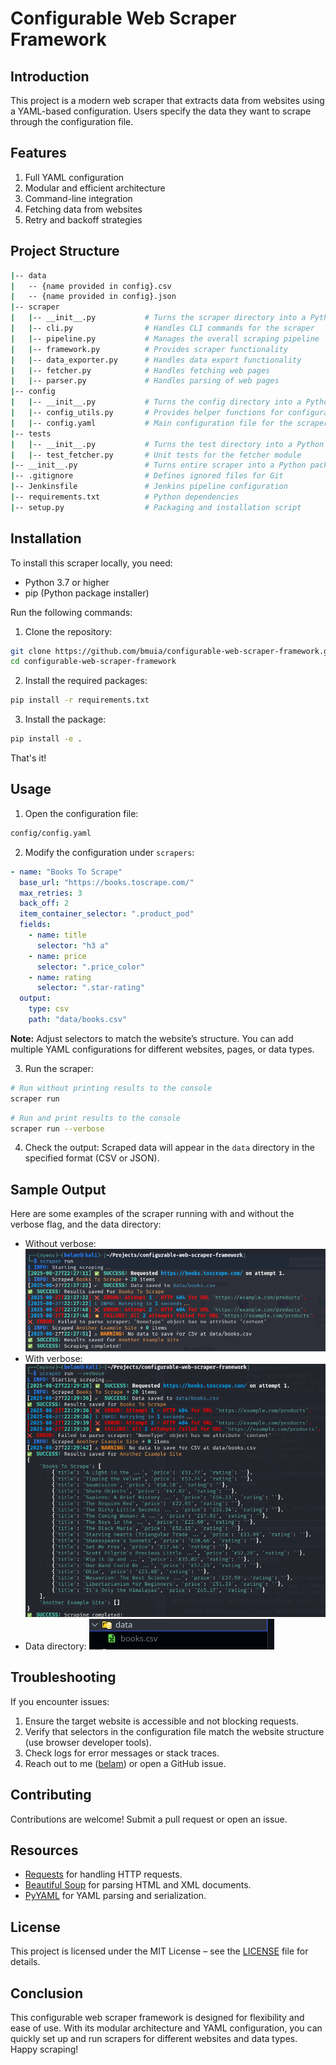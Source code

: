 # Configurable Web Scraper Framework

## Introduction

This project is a modern web scraper that extracts data from websites using a YAML-based configuration. Users specify the data they want to scrape through the configuration file.

## Features

1. Full YAML configuration
2. Modular and efficient architecture
3. Command-line integration
4. Fetching data from websites
5. Retry and backoff strategies

## Project Structure

```bash
|-- data
|   -- {name provided in config}.csv
|   -- {name provided in config}.json
|-- scraper
|   |-- __init__.py           # Turns the scraper directory into a Python package
|   |-- cli.py                # Handles CLI commands for the scraper
|   |-- pipeline.py           # Manages the overall scraping pipeline
|   |-- framework.py          # Provides scraper functionality
|   |-- data_exporter.py      # Handles data export functionality
|   |-- fetcher.py            # Handles fetching web pages
|   |-- parser.py             # Handles parsing of web pages
|-- config
|   |-- __init__.py           # Turns the config directory into a Python package
|   |-- config_utils.py       # Provides helper functions for configuration
|   |-- config.yaml           # Main configuration file for the scraper
|-- tests
|   |-- __init__.py           # Turns the test directory into a Python package
|   |-- test_fetcher.py       # Unit tests for the fetcher module
|-- __init__.py               # Turns entire scraper into a Python package
|-- .gitignore                # Defines ignored files for Git
|-- Jenkinsfile               # Jenkins pipeline configuration
|-- requirements.txt          # Python dependencies
|-- setup.py                  # Packaging and installation script
```

## Installation

To install this scraper locally, you need:

* Python 3.7 or higher
* pip (Python package installer)

Run the following commands:

1. Clone the repository:

```bash
git clone https://github.com/bmuia/configurable-web-scraper-framework.git
cd configurable-web-scraper-framework
```

2. Install the required packages:

```bash
pip install -r requirements.txt
```

3. Install the package:

```bash
pip install -e .
```

That's it!

## Usage

1. Open the configuration file:

```bash
config/config.yaml
```

2. Modify the configuration under `scrapers`:

```yaml
- name: "Books To Scrape"
  base_url: "https://books.toscrape.com/"
  max_retries: 3
  back_off: 2
  item_container_selector: ".product_pod"
  fields:
    - name: title
      selector: "h3 a"
    - name: price
      selector: ".price_color"
    - name: rating
      selector: ".star-rating"
  output:
    type: csv
    path: "data/books.csv"
```

**Note:** Adjust selectors to match the website’s structure. You can add multiple YAML configurations for different websites, pages, or data types.

3. Run the scraper:

```bash
# Run without printing results to the console
scraper run
```

```bash
# Run and print results to the console
scraper run --verbose
```

4. Check the output:
   Scraped data will appear in the `data` directory in the specified format (CSV or JSON).

## Sample Output

Here are some examples of the scraper running with and without the verbose flag, and the data directory:

* Without verbose:
  ![scraper-output](images/scraper-running-without-verbose.png)
* With verbose:
  ![scraper-verbose-output](images/scraper-running-with-verbose.png)
* Data directory:
  ![data-directory-output](images/sample-result.png)

## Troubleshooting

If you encounter issues:

1. Ensure the target website is accessible and not blocking requests.
2. Verify that selectors in the configuration file match the website structure (use browser developer tools).
3. Check logs for error messages or stack traces.
4. Reach out to me ([belam](mailto:belammuia0@gmail.com)) or open a GitHub issue.

## Contributing

Contributions are welcome! Submit a pull request or open an issue.

## Resources

* [Requests](https://docs.python-requests.org/en/master/) for handling HTTP requests.
* [Beautiful Soup](https://www.crummy.com/software/BeautifulSoup/bs4/doc/) for parsing HTML and XML documents.
* [PyYAML](https://pyyaml.org/) for YAML parsing and serialization.

## License

This project is licensed under the MIT License – see the [LICENSE](LICENSE) file for details.

## Conclusion

This configurable web scraper framework is designed for flexibility and ease of use. With its modular architecture and YAML configuration, you can quickly set up and run scrapers for different websites and data types.
Happy scraping!
